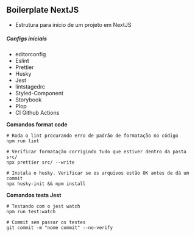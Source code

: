 ## Boilerplate NextJS

- Estrutura para inicio de um projeto em NextJS

##### Configs iniciais

- editorconfig
- Eslint
- Prettier
- Husky
- Jest
- lintstagedrc
- Styled-Component
- Storybook
- Plop
- CI Github Actions

**Comandos format code**

```shell
# Roda o lint procurando erro de padrão de formatação no código
npm run lint

# Verificar formatação corrigindo tudo que estiver dentro da pasta src/
npx prettier src/ --write

# Instala o husky. Verificar se os arquivos estão OK antes de dá um commit
npx husky-init && npm install
```

**Comandos tests Jest**

```shell
# Testando com o jest watch
npm run test:watch

# Commit sem passar os testes
git commit -m "nome commit" --no-verify
```
